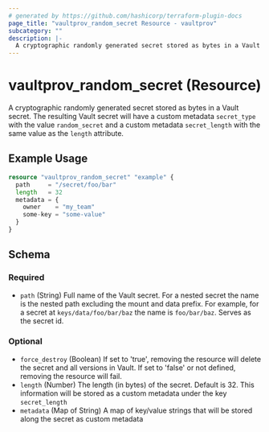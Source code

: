 ```yaml
---
# generated by https://github.com/hashicorp/terraform-plugin-docs
page_title: "vaultprov_random_secret Resource - vaultprov"
subcategory: ""
description: |-
  A cryptographic randomly generated secret stored as bytes in a Vault secret. The resulting Vault secret will have a custom metadata secret_type with the value random_secret and a custom metadata secret_length with the same value as the length attribute.
---
```


# vaultprov_random_secret (Resource)

A cryptographic randomly generated secret stored as bytes in a Vault secret. The resulting Vault secret will have a custom metadata `secret_type` with the value `random_secret` and a custom metadata `secret_length` with the same value as the `length` attribute.

## Example Usage

```terraform
resource "vaultprov_random_secret" "example" {
  path     = "/secret/foo/bar"
  length   = 32
  metadata = {
    owner    = "my_team"
    some-key = "some-value"
  }
}
```

<!-- schema generated by tfplugindocs -->
## Schema

### Required

- `path` (String) Full name of the Vault secret. For a nested secret the name is the nested path excluding the mount and data prefix. For example, for a secret at `keys/data/foo/bar/baz` the name is `foo/bar/baz`. Serves as the secret id.

### Optional

- `force_destroy` (Boolean) If set to 'true', removing the resource will delete the secret and all versions in Vault. If set to 'false' or not defined, removing the resource will fail.
- `length` (Number) The length (in bytes) of the secret. Default is 32. This information will be stored as a custom metadata under the key `secret_length`
- `metadata` (Map of String) A map of key/value strings that will be stored along the secret as custom metadata
